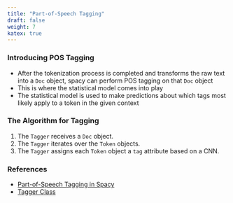 ```yaml
---
title: "Part-of-Speech Tagging"
draft: false
weight: 7
katex: true
---
```


### Introducing POS Tagging
- After the tokenization process is completed and transforms the raw text into a `Doc` object, spacy can perform POS tagging on that `Doc` object
- This is where the statistical model comes into play
- The statistical model is used to make predictions about which tags most likely apply to a token in the given context

### The Algorithm for Tagging
1. The `Tagger` receives a `Doc` object.
2. The `Tagger` iterates over the `Token` objects.
3. The `Tagger` assigns each `Token` object a `tag` attribute based on a CNN.

### References
- [Part-of-Speech Tagging in Spacy](https://spacy.io/usage/linguistic-features#pos-tagging)
- [Tagger Class](https://spacy.io/api/tagger)
